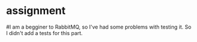 # assignment

#I am a begginer to RabbitMQ, so I've had some problems with testing it. So I didn't add a tests for this part.
